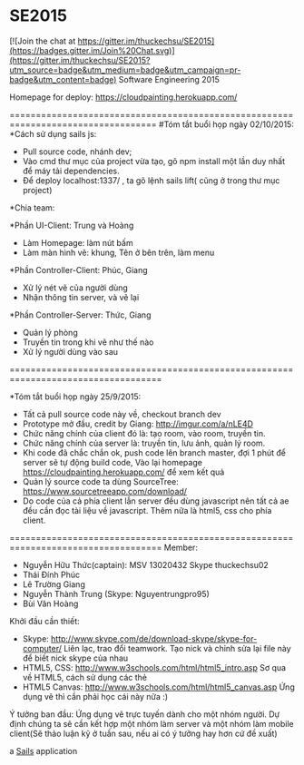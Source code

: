 # SE2015

[![Join the chat at https://gitter.im/thuckechsu/SE2015](https://badges.gitter.im/Join%20Chat.svg)](https://gitter.im/thuckechsu/SE2015?utm_source=badge&utm_medium=badge&utm_campaign=pr-badge&utm_content=badge)
Software Engineering 2015 

Homepage for deploy: https://cloudpainting.herokuapp.com/

==================================================================================
#Tóm tắt buổi họp ngày 02/10/2015: 
*Cách sử dụng sails js:
- Pull source code, nhánh dev;
- Vào cmd thư mục của project vừa tạo, gõ npm install một lần duy nhất để máy tải dependencies.
- Để deploy localhost:1337/ , ta gõ lệnh sails lift( cũng ở trong thư mục project)

*Chia team: 

*Phần UI-Client: Trung và Hoàng
- Làm Homepage:	làm nút bấm
- Làm màn hình vẽ: 	khung, Tên ở bên trên, làm menu

*Phần Controller-Client: Phúc, Giang
- Xử lý nét vẽ của người dùng
- Nhận thông tin server, và vẽ lại

*Phần Controller-Server: Thức, Giang
- Quản lý phòng
- Truyền tin trong khi vẽ như thế nào
- Xử lý người dùng vào sau

===================================================================================

*Tóm tắt buổi họp ngày 25/9/2015: 
- Tất cả pull source code này về, checkout branch dev
- Prototype mở đầu, credit by Giang: http://imgur.com/a/nLE4D
- Chức năng chính của client đó là: tạo room, vào room, truyền tin.
- Chức năng chính của server là: truyền tin, lưu ảnh, quản lý room.
- Khi code đã chắc chắn ok, push code lên branch master, đợi 1 phút để server sẽ tự động build code, 
    Vào lại homepage https://cloudpainting.herokuapp.com/ để xem kết quả
- Quản lý source code ta dùng SourceTree: https://www.sourcetreeapp.com/download/
- Do code của cả phía client lẫn server đều dùng javascript nên tất cả ae đều cần đọc tài liệu về javascript. Thêm nữa là html5, css cho phía client. 


===================================================================================
Member:
- Nguyễn Hữu Thức(captain): MSV 13020432     Skype thuckechsu02 
- Thái Đính Phúc
- Lê Trường Giang
- Nguyễn Thành Trung (Skype: Nguyentrungpro95)
- Bùi Văn Hoàng

Khởi đầu cần thiết:
- Skype: http://www.skype.com/de/download-skype/skype-for-computer/
    Liên lạc, trao đổi teamwork. Tạo nick và chỉnh sửa lại file này để biết nick skype của nhau
- HTML5, CSS: http://www.w3schools.com/html/html5_intro.asp
    Sơ qua về HTML5, cách sử dụng các thẻ
- HTML5 Canvas: http://www.w3schools.com/html/html5_canvas.asp
    Ứng dụng vẽ thì cần phải học cái này nữa :)
    
Ý tưởng ban đầu: Ứng dụng vẽ trực tuyến dành cho một nhóm người. Dự định chúng ta sẽ cần kết hợp một nhóm làm server và một nhóm làm mobile client(Sẽ thảo luận kỹ ở tuần sau, nếu ai có ý tưởng hay hơn cứ đề xuất)


a [Sails](http://sailsjs.org) application
